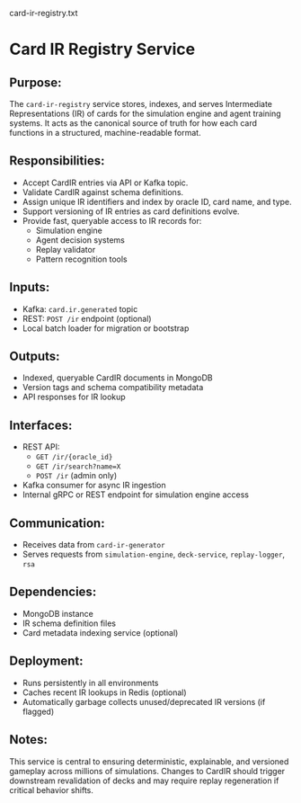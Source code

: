 card-ir-registry.txt

Card IR Registry Service
========================

Purpose:
--------
The `card-ir-registry` service stores, indexes, and serves Intermediate Representations (IR) of cards for the simulation engine and agent training systems. It acts as the canonical source of truth for how each card functions in a structured, machine-readable format.

Responsibilities:
-----------------
- Accept CardIR entries via API or Kafka topic.
- Validate CardIR against schema definitions.
- Assign unique IR identifiers and index by oracle ID, card name, and type.
- Support versioning of IR entries as card definitions evolve.
- Provide fast, queryable access to IR records for:
  - Simulation engine
  - Agent decision systems
  - Replay validator
  - Pattern recognition tools

Inputs:
-------
- Kafka: `card.ir.generated` topic
- REST: `POST /ir` endpoint (optional)
- Local batch loader for migration or bootstrap

Outputs:
--------
- Indexed, queryable CardIR documents in MongoDB
- Version tags and schema compatibility metadata
- API responses for IR lookup

Interfaces:
-----------
- REST API:
  - `GET /ir/{oracle_id}`
  - `GET /ir/search?name=X`
  - `POST /ir` (admin only)
- Kafka consumer for async IR ingestion
- Internal gRPC or REST endpoint for simulation engine access

Communication:
--------------
- Receives data from `card-ir-generator`
- Serves requests from `simulation-engine`, `deck-service`, `replay-logger`, `rsa`

Dependencies:
-------------
- MongoDB instance
- IR schema definition files
- Card metadata indexing service (optional)

Deployment:
-----------
- Runs persistently in all environments
- Caches recent IR lookups in Redis (optional)
- Automatically garbage collects unused/deprecated IR versions (if flagged)

Notes:
------
This service is central to ensuring deterministic, explainable, and versioned gameplay across millions of simulations. Changes to CardIR should trigger downstream revalidation of decks and may require replay regeneration if critical behavior shifts.
